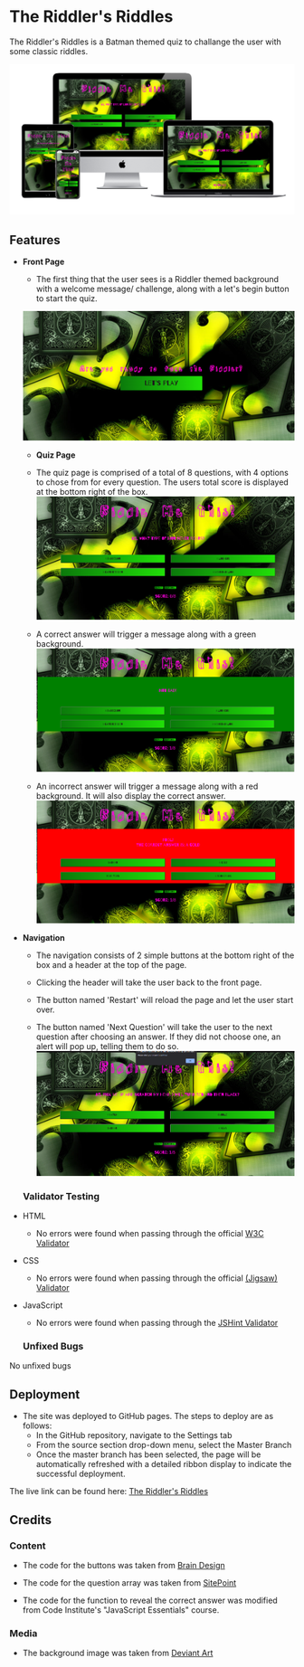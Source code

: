 # The Riddler's Riddles

The Riddler's Riddles is a Batman themed quiz to challange the user with some classic riddles.  

![Responsice Mockup](assets/images/media/responsive-mock-up.png)

## **Features**

- **Front Page** 
  - The first thing that the user sees is a Riddler themed background with a welcome message/
  challenge, along with a let's begin button to start the quiz. 

  ![Front Page](assets/images/media/front-page.png)

  - **Quiz Page**
  - The quiz page is comprised of a total of 8 questions, with 4 options to chose from for every question. The users total score is displayed at the bottom right of the box.
![Quiz Page](assets/images/media/quiz-page.png)

  - A correct answer will trigger a message along with a green background.
![Correct Answer](assets/images/media/correct.png)

  - An incorrect answer will trigger a message along with a red background. It will also display the correct answer.
![Incorrect Answer](assets/images/media/wrong.png)

- **Navigation**
  - The navigation consists of 2 simple buttons at the bottom right of the box and a header at the top of the page.

  - Clicking the header will take the user back to the front page.

  - The button named 'Restart' will reload the page and let the user start over.

  - The button named 'Next Question' will take the user to the next question after choosing an answer. If they did not choose one, an alert will pop up, telling them to do so.
  ![Alert](assets/images/media/media-display.png)

  ### Validator Testing
- HTML
    - No errors were found when passing through the official [W3C Validator](https://validator.w3.org/nu/?doc=https%3A%2F%2F8000-amjweb-riddlersriddles-4rgoof1i0r5.ws-eu31.gitpod.io%2Friddles.html)

- CSS
    - No errors were found when passing through the official [(Jigsaw) Validator](https://jigsaw.w3.org/css-validator/validator?uri=https%3A%2F%2F8000-amjweb-riddlersriddles-4rgoof1i0r5.ws-eu31.gitpod.io%2Findex.html&profile=css3svg&usermedium=all&warning=1&vextwarning=&lang=en)

- JavaScript
    - No errors were found when passing through the [JSHint Validator](https://jshint.com/)

  ### Unfixed Bugs
No unfixed bugs

## Deployment

- The site was deployed to GitHub pages. The steps to deploy are as follows:
    - In the GitHub repository, navigate to the Settings tab
    - From the source section drop-down menu, select the Master Branch
    - Once the master branch has been selected, the page will be automatically refreshed with a detailed ribbon display to indicate the successful deployment.

The live link can be found here: [The Riddler's Riddles](https://amj-web.github.io/Riddlers-Riddles/)

## Credits

### Content
- The code for the buttons was taken from [Brain Design](https://www.youtube.com/watch?v=f4fB9Xg2JEY)

- The code for the question array was taken from [SitePoint](https://www.sitepoint.com/simple-javascript-quiz/)

- The code for the function to reveal the correct answer was modified from Code Institute's "JavaScript Essentials" course.

### Media
- The background image was taken from [Deviant Art](https://www.deviantart.com/nazsha/art/Batman-Riddler-Wallpaper-199978287)  
